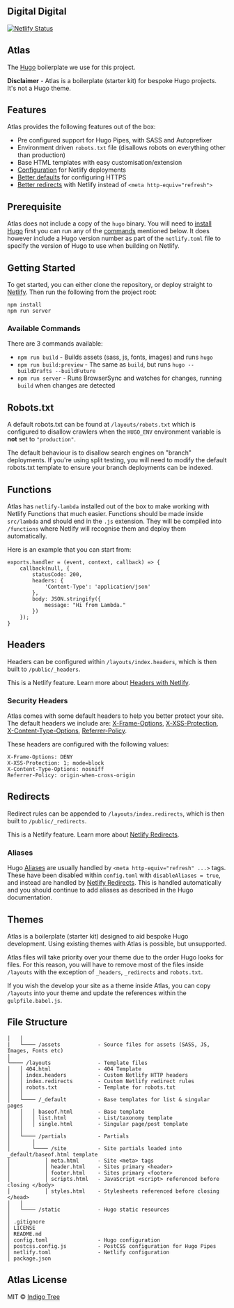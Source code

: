 ## Digital Digital

[![Netlify Status](https://api.netlify.com/api/v1/badges/7b1dbc7c-6af5-49d7-bd46-a25cc13e8e56/deploy-status)](https://app.netlify.com/sites/confident-ritchie-c0a827/deploys)

## Atlas

The [Hugo](https://gohugo.io/) boilerplate we use for this project.

**Disclaimer** - Atlas is a boilerplate (starter kit) for bespoke Hugo projects. It's not a Hugo theme.

## Features

Atlas provides the following features out of the box:

- Pre configured support for Hugo Pipes, with SASS and Autoprefixer
- Environment driven `robots.txt` file (disallows robots on everything other than production)
- Base HTML templates with easy customisation/extension
- [Configuration](/netlify.toml) for Netlify deployments
- [Better defaults](#security-headers) for configuring HTTPS
- [Better redirects](#redirects) with Netlify instead of `<meta http-equiv="refresh">`

## Prerequisite

Atlas does not include a copy of the `hugo` binary. You will need to [install Hugo](https://gohugo.io/getting-started/installing/) first you can run any of the [commands](#available-commands) mentioned below. It does however include a Hugo version number as part of the `netlify.toml` file to specify the version of Hugo to use when building on Netlify.

## Getting Started

To get started, you can either clone the repository, or deploy straight to [Netlify](#deploy-to-netlify). Then run the following from the project root:

```
npm install
npm run server
```

### Available Commands

There are 3 commands available:

- `npm run build` - Builds assets (sass, js, fonts, images) and runs `hugo`
- `npm run build:preview` - The same as `build`, but runs `hugo --buildDrafts --buildFuture`
- `npm run server` - Runs BrowserSync and watches for changes, running `build` when changes are detected

## Robots.txt

A default robots.txt can be found at `/layouts/robots.txt` which is configured to disallow crawlers when the `HUGO_ENV` environment variable is **not** set to `"production"`.

The default behaviour is to disallow search engines on "branch" deployments. If you're using split testing, you will need to modify the default robots.txt template to ensure your branch deployments can be indexed.

## Functions

Atlas has `netlify-lambda` installed out of the box to make working with Netlify Functions that much easier. Functions should be made inside `src/lambda` and should end in the `.js` extension. They will be compiled into `/functions` where Netlify will recognise them and deploy them automatically.

Here is an example that you can start from:

```
exports.handler = (event, context, callback) => {
    callback(null, {
        statusCode: 200,
        headers: {
            'Content-Type': 'application/json'
        },
        body: JSON.stringify({
            message: "Hi from Lambda."
        })
    });
}
```

## Headers

Headers can be configured within `/layouts/index.headers`, which is then built to `/public/_headers`.

This is a Netlify feature. Learn more about [Headers with Netlify](https://www.netlify.com/docs/headers-and-basic-auth/).

### Security Headers

Atlas comes with some default headers to help you better protect your site. The default headers we include are: [X-Frame-Options](https://scotthelme.co.uk/hardening-your-http-response-headers/#x-frame-options), [X-XSS-Protection](https://scotthelme.co.uk/hardening-your-http-response-headers/#x-xss-protection), [X-Content-Type-Options](https://scotthelme.co.uk/hardening-your-http-response-headers/#x-content-type-options), [Referrer-Policy](https://scotthelme.co.uk/a-new-security-header-referrer-policy/).

These headers are configured with the following values:

```
X-Frame-Options: DENY
X-XSS-Protection: 1; mode=block
X-Content-Type-Options: nosniff
Referrer-Policy: origin-when-cross-origin
```

## Redirects

Redirect rules can be appended to `/layouts/index.redirects`, which is then built to `/public/_redirects`.

This is a Netlify feature. Learn more about [Netlify Redirects](https://www.netlify.com/docs/redirects/).

### Aliases

Hugo [Aliases](https://gohugo.io/content-management/urls/#aliases) are usually handled by `<meta http-equiv="refresh" ...>` tags. These have been disabled within `config.toml` with `disableAliases = true`, and instead are handled by [Netlify Redirects](https://www.netlify.com/docs/redirects/). This is handled automatically and you should continue to add aliases as described in the Hugo documentation.

## Themes

Atlas is a boilerplate (starter kit) designed to aid bespoke Hugo development. Using existing themes with Atlas is possible, but unsupported.

Atlas files will take priority over your theme due to the order Hugo looks for files. For this reason, you will have to remove most of the files inside `/layouts` with the exception of `_headers`, `_redirects` and `robots.txt`.

If you wish the develop your site as a theme inside Atlas, you can copy `/layouts` into your theme and update the references within the `gulpfile.babel.js`.

## File Structure

```
│   │
|   └──── /assets            - Source files for assets (SASS, JS, Images, Fonts etc)
│
└──── /layouts               - Template files
│   │ 404.html               - 404 Template
│   │ index.headers          - Custom Netlify HTTP headers
│   │ index.redirects        - Custom Netlify redirect rules
│   │ robots.txt             - Template for robots.txt
│   │
│   └──── /_default          - Base templates for list & singular pages
│   │   │ baseof.html        - Base template
│   │   │ list.html          - List/taxonomy template
│   │   │ single.html        - Singular page/post template
│   │
│   └──── /partials          - Partials
│       │
│       └──── /site          - Site partials loaded into _default/baseof.html template
│           │ meta.html      - Site <meta> tags
│           │ header.html    - Sites primary <header>
│           │ footer.html    - Sites primary <footer>
│           │ scripts.html   - JavaScript <script> referenced before closing </body>
│           │ styles.html    - Stylesheets referenced before closing </head>
│   │
│   └──── /static            - Hugo static resources
│
│ .gitignore
│ LICENSE
│ README.md
│ config.toml                - Hugo configuration
│ postcss.config.js          - PostCSS configuration for Hugo Pipes
│ netlify.toml               - Netlify configuration
│ package.json
```

## Atlas License

MIT © [Indigo Tree](https://indigotree.co.uk)
